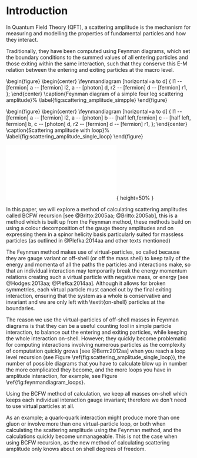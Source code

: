 
# Introduction

<!-- Abstract -->
<!-- # General outline
* How have they been calculated using Feynman diagrams
* (How do they relate to Gauge theory)
* Problem with current method of computation (using Feynman diagrams)
* difference between On-shell and Off-shell
* Aim: To find and produce generators using the 'On-Shell' methods.
Guage theories and spinnor matricies for Gluons and massless particles were
-->


In Quantum Field Theory (QFT), a scattering amplitude is the mechanism for
measuring and modelling the properties of fundamental particles and how they
interact.

<!-- ## Feynman Diagrams -->

Traditionally, they have been computed using Feynman diagrams, which set the
boundary conditions to the summed values of all entering particles and those
exiting within the same interaction, such that they conserve this E-M relation
between the entering and exiting particles at the macro level.

\begin{figure}
\begin{center}
\feynmandiagram [horizontal=a to d] {
  l1 -- [fermion] a -- [fermion] l2,
  a -- [photon] d,
  r2 -- [fermion] d -- [fermion] r1,
};
\end{center}
\caption{Feynman diagram of a simple four leg scattering amplitude}%
\label{fig:scattering_amplitude_simpple}
\end{figure}

\begin{figure}
\begin{center}
\feynmandiagram [horizontal=a to d] {
  l1 -- [fermion] a -- [fermion] l2,
  a -- [photon] b -- [half left,fermion] c -- [half left, fermion] b,
  c -- [photon] d,
  r2 -- [fermion] d -- [fermion] r1,
};
\end{center}
\caption{Scattering amplitude with loop}%
\label{fig:scattering_amplitude_single_loop}
\end{figure}



![Each Feynman diagram provides an intuitive way to visualize one possible way that particles might interact. The trouble is that there are countless other ways, too.  A quark-quark interaction might produce more than one gluon or involve more than one virtual-particle loop, or both. The calculations quickly become unmanageable.  [Figure taken from @Bern:2012aa]\label{fig:feynmandiagram_loops}](assets/sa-loops.pdf "Tree Level Loops"){ height=50% }


<!-- ## Feynman and BCFW recursion methods -->

In this paper, we will explore a method of calculating scattering amplitudes
called BCFW recursion [see @Britto:2005aa; @Britto:2005ab], this is a method
which is built up from the Feynman method, these methods build on using
a colour decomposition of the gauge theory amplitudes and on expressing them in
a spinor helicity basis particularly suited for massless particles (as outlined
in @Plefka:2014aa and other texts mentioned)


The Feynman method makes use of virtual-particles, so called because they are
gauge variant or off-shell (or off the mass shell) to keep tally of the
energy and momenta of all the paths the particles and interactions make, so
that an individual interaction may temporarily break the energy momentum
relations creating such a virtual particle with negative mass, or energy [see
@Hodges:2013aa; @Plefka:2014aa]. Although it allows for broken symmetries, each
virtual particle must cancel out by the final exiting interaction, ensuring
that the system as a whole is conservative and invariant and we are only left
with \textit{on-shell} particles at the boundaries.




The reason we use the virtual-particles of off-shell masses in Feynman diagrams
is that they can be a useful counting tool in simple particle interaction, to
balance out the entering and exiting particles, while keeping the whole
interaction on-shell. However; they quickly become problematic for computing
interactions involving numerous particles as the complexity of computation
quickly grows [see @Bern:2012aa] when you reach a loop level recursion (see
Figure \ref{fig:scattering_amplitude_single_loop}), the number of possible
diagrams that you have to calculate blow up in number the more complicated they
become, and the more loops you have in amplitude interaction, for example, see
Figure \ref{fig:feynmandiagram_loops}.


Using the BCFW method of calculation, we keep all masses on-shell which keeps
each individual interaction gauge invariant; therefore we don't need to use
virtual particles at all.


As an example; a quark-quark interaction might produce more than one gluon or
involve more than one virtual-particle loop, or both when calculating the
scattering amplitude using the Feynman method, and the calculations quickly
become unmanageable.  This is not the case when using BCFW recursion, as the
new method of calculating scattering amplitude only knows about on shell
degrees of freedom.


